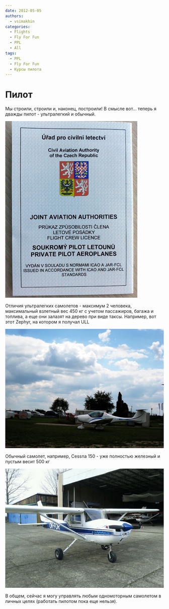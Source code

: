 ```yaml
---
date: 2012-05-05
authors:
  - vsimakhin
categories:
  - Flights
  - Fly For Fun
  - PPL
  - All
tags:
  - PPL
  - Fly For Fun
  - Курсы пилота
---
```


# Пилот

Мы строили, строили и, наконец, построили! В смысле вот... теперь я дважды пилот - ультралегкий и обычный.

![](IMG_20120504_102246.jpg)

Отличия ультралегких самолетов - максимум 2 человека, максимальный взлетный вес 450 кг с учетом пассажиров, багажа и топлива, а еще они залазят на дерево при виде таксы. Например, вот этот Zephyr, на котором я получал ULL

![](IMG_0271.jpg)

Обычный самолет, например, Cessna 150 - уже полностью железный и пустым весит 500 кг

![](foursquare_photo_tmp_camera.jpg)

В общем, сейчас я могу управлять любым одномоторным самолетом в личных целях (работать пилотом пока еще нельзя).